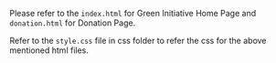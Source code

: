 Please refer to the ```index.html``` for Green Initiative Home Page and
```donation.html``` for Donation Page.

Refer to the ```style.css``` file in css folder to refer the css for the above mentioned html files.